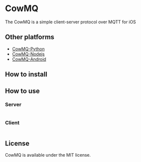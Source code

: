 # CowMQ
The CowMQ is a simple client-server protocol over MQTT for iOS


## Other platforms
* [CowMQ-Python](https://github.com/duncanHsu/CowMQ)
* [CowMQ-Nodejs](https://github.com/duncanHsu/CowMQ-Nodejs)
* [CowMQ-Android](https://github.com/duncanHsu/CowMQ-Android)

## How to install
> 

## How to use

### Server
```
```

### Client
```
```

## License

CowMQ is available under the MIT license.
